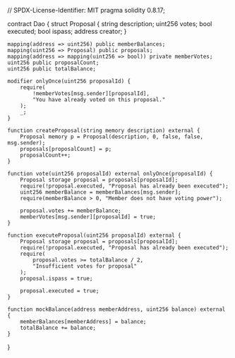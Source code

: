 // SPDX-License-Identifier: MIT
pragma solidity 0.8.17;

contract Dao {
    struct Proposal {
        string description;
        uint256 votes;
        bool executed;
        bool ispass;
        address creator;
    }

    mapping(address => uint256) public memberBalances;
    mapping(uint256 => Proposal) public proposals;
    mapping(address => mapping(uint256 => bool)) private memberVotes;
    uint256 public proposalCount;
    uint256 public totalBalance;

    modifier onlyOnce(uint256 proposalId) {
        require(
            !memberVotes[msg.sender][proposalId],
            "You have already voted on this proposal."
        );
        _;
    }

    function createProposal(string memory description) external {
        Proposal memory p = Proposal(description, 0, false, false, msg.sender);
        proposals[proposalCount] = p;
        proposalCount++;
    }

    function vote(uint256 proposalId) external onlyOnce(proposalId) {
        Proposal storage proposal = proposals[proposalId];
        require(!proposal.executed, "Proposal has already been executed");
        uint256 memberBalance = memberBalances[msg.sender];
        require(memberBalance > 0, "Member does not have voting power");

        proposal.votes += memberBalance;
        memberVotes[msg.sender][proposalId] = true;
    }

    function executeProposal(uint256 proposalId) external {
        Proposal storage proposal = proposals[proposalId];
        require(!proposal.executed, "Proposal has already been executed");
        require(
            proposal.votes >= totalBalance / 2,
            "Insufficient votes for proposal"
        );
        proposal.ispass = true;

        proposal.executed = true;
    }

    function mockBalance(address memberAddress, uint256 balance) external {
        memberBalances[memberAddress] = balance;
        totalBalance += balance;
    }
}